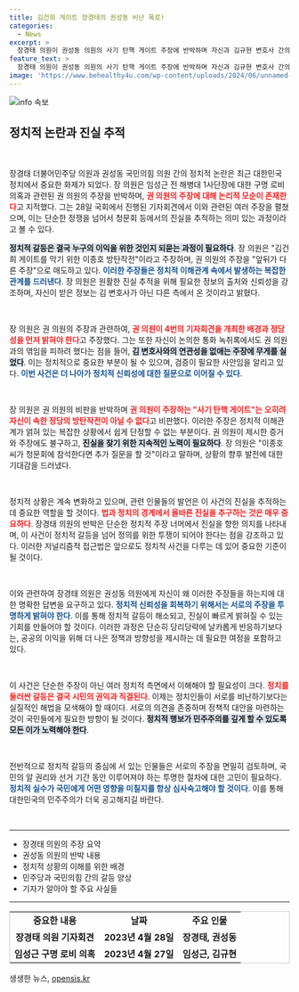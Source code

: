 ```yaml
---
title: 김건희 게이트 장경태의 권성동 비난 폭로!
categories:
  - News
excerpt: >
  장경태 의원이 권성동 의원의 사기 탄핵 게이트 주장에 반박하며 자신과 김규현 변호사 간의 관계를 부인했다. 그는 권 의원이야말로 방탄공작을 하는 게 아니냐며 비판의 날을 세웠다. 정치의 뒤편에서 벌어지는 진실 공방이 수면 위로 드러났다!
feature_text: >
  장경태 의원이 권성동 의원의 사기 탄핵 게이트 주장에 반박하며 자신과 김규현 변호사 간의 관계를 부인했다. 그는 권 의원이야말로 방탄공작을 하는 게 아니냐며 비판의 날을 세웠다. 정치의 뒤편에서 벌어지는 진실 공방이 수면 위로 드러났다!
image: 'https://www.behealthy4u.com/wp-content/uploads/2024/06/unnamed-file.png'
---
```


<p><img src="https://www.behealthy4u.com/wp-content/uploads/2024/06/unnamed-file.png" alt="info 속보" /></p>

<h2 data-ke-size="size26">정치적 논란과 진실 추적</h2>

<p data-ke-size="size16">&nbsp;</p>

<p>장경태 더불어민주당 의원과 권성동 국민의힘 의원 간의 정치적 논란은 최근 대한민국 정치에서 중요한 화제가 되었다. 장 의원은 임성근 전 해병대 1사단장에 대한 구명 로비 의혹과 관련된 권 의원의 주장을 반박하며, <b><span style="color: #ee2323;">권 의원의 주장에 대해 논리적 모순이 존재한다</span></b>고 지적했다. 그는 28일 국회에서 진행된 기자회견에서 이와 관련된 여러 주장을 펼쳤으며, 이는 단순한 정쟁을 넘어서 청문회 등에서의 진실을 추적하는 의미 있는 과정이라고 볼 수 있다. </p>

<p><b><span style="background-color: #21538527;">정치적 갈등은 결국 누구의 이익을 위한 것인지 되묻는 과정이 필요하다</span></b>. 장 의원은 "김건희 게이트를 막기 위한 이종호 방탄작전"이라고 주장하며, 권 의원의 주장을 "앞뒤가 다른 주장"으로 매도하고 있다. <b><span style="color: #1a5490;">이러한 주장들은 정치적 이해관계 속에서 발생하는 복잡한 관계를 드러낸다</span></b>. 장 의원은 원활한 진실 추적을 위해 필요한 정보의 출처와 신뢰성을 강조하며, 자신이 받은 정보는 김 변호사가 아닌 다른 측에서 온 것이라고 밝혔다.</p>

<p data-ke-size="size16">&nbsp;</p>

<p>장 의원은 권 의원의 주장과 관련하여, <b><span style="color: #ee2323;">권 의원이 4번의 기자회견을 개최한 배경과 정당성을 먼저 밝혀야 한다</span></b>고 주장했다. 그는 또한 자신이 논의한 통화 녹취록에서도 권 의원과의 엮임을 피하려 했다는 점을 들어, <b><span style="background-color: #21538527;">김 변호사와의 연관성을 없애는 주장에 무게를 실었다</span></b>. 이는 정치적으로 중요한 부분이 될 수 있으며, 검증이 필요한 사안임을 알리고 있다. <b><span style="color: #1a5490;">이번 사건은 더 나아가 정치적 신뢰성에 대한 질문으로 이어질 수 있다</span></b>.</p>

<p data-ke-size="size16">&nbsp;</p>

<p>장 의원은 권 의원의 비판을 반박하며 <b><span style="color: #ee2323;">권 의원이 주장하는 "사기 탄핵 게이트"는 오히려 자신이 속한 정당의 방탄작전이 아닐 수 없다</span></b>고 비판했다. 이러한 주장은 정치적 이해관계가 얽혀 있는 복잡한 상황에서 쉽게 단정할 수 없는 부분이다. 권 의원이 제시한 증거와 주장에도 불구하고, <b><span style="background-color: #21538527;">진실을 찾기 위한 지속적인 노력이 필요하다</span></b>. 장 의원은 "이종호씨가 청문회에 참석한다면 추가 질문을 할 것"이라고 말하며, 상황의 향후 발전에 대한 기대감을 드러냈다.</p>

<p data-ke-size="size16">&nbsp;</p>

<p>정치적 상황은 계속 변화하고 있으며, 관련 인물들의 발언은 이 사건의 진실을 추적하는 데 중요한 역할을 할 것이다. <b><span style="color: #ee2323;">법과 정치의 경계에서 올바른 진실을 추구하는 것은 매우 중요하다</span></b>. 장경태 의원의 반박은 단순한 정치적 주장 너머에서 진실을 향한 의지를 나타내며, 이 사건이 정치적 갈등을 넘어 정의를 위한 투쟁이 되어야 한다는 점을 강조하고 있다. 이러한 저널리즘적 접근법은 앞으로도 정치적 사건을 다루는 데 있어 중요한 기준이 될 것이다.</p>

<p data-ke-size="size16">&nbsp;</p>

<p>이와 관련하여 장경태 의원은 권성동 의원에게 자신이 왜 이러한 주장들을 하는지에 대한 명확한 답변을 요구하고 있다. <b><span style="color: #1a5490;">정치적 신뢰성을 회복하기 위해서는 서로의 주장을 투명하게 밝혀야 한다</span></b>. 이를 통해 정치적 갈등이 해소되고, 진실이 빠르게 밝혀질 수 있는 기회를 만들어야 할 것이다. 이러한 과정은 단순히 당리당략에 날카롭게 반응하기보다는, 공공의 이익을 위해 더 나은 정책과 방향성을 제시하는 데 필요한 여정을 포함하고 있다.</p>

<p data-ke-size="size16">&nbsp;</p>

<p>이 사건은 단순한 주장이 아닌 여러 정치적 측면에서 이해해야 할 필요성이 크다. <b><span style="color: #ee2323;">정치를 둘러싼 갈등은 결국 시민의 권익과 직결된다</span></b>. 이제는 정치인들이 서로를 비난하기보다는 실질적인 해법을 모색해야 할 때이다. 서로의 의견을 존중하며 정책적 대안을 마련하는 것이 국민들에게 필요한 방향이 될 것이다. <b><span style="background-color: #21538527;">정치적 행보가 민주주의를 깊게 할 수 있도록 모든 이가 노력해야 한다</span></b>. </p>

<p data-ke-size="size16">&nbsp;</p>

<p>전반적으로 정치적 갈등의 중심에 서 있는 인물들은 서로의 주장을 면밀히 검토하며, 국민의 알 권리와 선거 기간 동안 이루어져야 하는 투명한 절차에 대한 고민이 필요하다. <b><span style="color: #1a5490;">정치적 실수가 국민에게 어떤 영향을 미칠지를 항상 심사숙고해야 할 것이다</span></b>. 이를 통해 대한민국의 민주주의가 더욱 공고해지길 바란다. </p>

<p data-ke-size="size16">&nbsp;</p>

<hr>

<ul>
    <li>장경태 의원의 주장 요약</li>
    <li>권성동 의원의 반박 내용</li>
    <li>정치적 상황의 이해를 위한 배경</li>
    <li>민주당과 국민의힘 간의 갈등 양상</li>
    <li>기자가 알아야 할 주요 사실들</li>
</ul>

<hr>

<table style="width: 100%; border-collapse: collapse; border: 1px solid #ccc;">
    <tbody>
        <tr>
            <td style="text-align: center; height: 17px;"><b>중요한 내용</b></td>
            <td style="text-align: center; height: 17px;"><b>날짜</b></td>
            <td style="text-align: center; height: 17px;"><b>주요 인물</b></td>
        </tr>
        <tr>
            <td style="text-align: center; height: 17px;"><b>장경태 의원 기자회견</b></td>
            <td style="text-align: center; height: 17px;"><b>2023년 4월 28일</b></td>
            <td style="text-align: center; height: 17px;"><b>장경태, 권성동</b></td>
        </tr>
        <tr>
            <td style="text-align: center; height: 17px;"><b>임성근 구명 로비 의혹</b></td>
            <td style="text-align: center; height: 17px;"><b>2023년 4월 27일</b></td>
            <td style="text-align: center; height: 17px;"><b>임성근, 김규현</b></td>
        </tr>
    </tbody>
</table>
생생한 뉴스, <a href="https://opensis.kr" rel="dofollow">opensis.kr</a>


